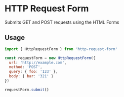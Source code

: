# HTTP Request Form
Submits GET and POST requests using the HTML Forms

## Usage

```javascript
import { HttpRequestForm } from 'http-request-form'

const requestForm = new HttpRequestForm({
  url: 'http://example.com',
  method: 'POST',
  query: { foo: '123' },
  body: { bar: '321' }
})

requestForm.submit()
```
